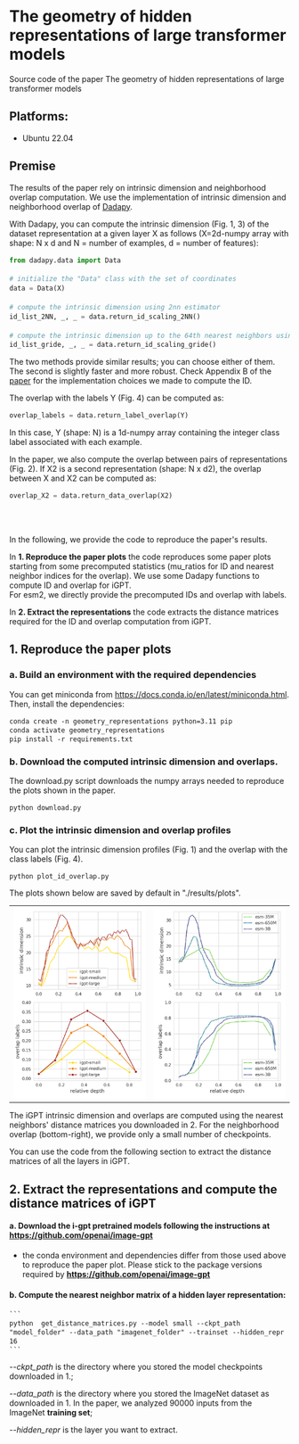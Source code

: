 # The geometry of hidden representations of large transformer models

Source code of the paper  The geometry of hidden representations of large transformer models


## Platforms:
- Ubuntu 22.04



## Premise

The results of the paper rely on intrinsic dimension and neighborhood overlap computation.
We use the implementation of intrinsic dimension and neighborhood overlap of [Dadapy](https://github.com/sissa-data-science/DADApy).

With Dadapy, you can compute the intrinsic dimension (Fig. 1, 3) of the dataset representation at a given layer X as follows (X=2d-numpy array with shape: N x d and N = number of examples, d = number of features):

```python
from dadapy.data import Data

# initialize the "Data" class with the set of coordinates
data = Data(X)

# compute the intrinsic dimension using 2nn estimator
id_list_2NN, _, _ = data.return_id_scaling_2NN()

# compute the intrinsic dimension up to the 64th nearest neighbors using Gride
id_list_gride, _, _ = data.return_id_scaling_gride()
```
The two methods provide similar results; you can choose either of them. The second is slightly faster and more robust. 
Check Appendix B of the [paper](https://arxiv.org/pdf/2302.00294.pdf) for the implementation choices we made to compute the ID.


The overlap with the labels Y (Fig. 4) can be computed as:

```python
overlap_labels = data.return_label_overlap(Y)

```
In this case, Y (shape: N) is a 1d-numpy array containing the integer class label associated with each example.

In the paper, we also compute the overlap between pairs of representations (Fig. 2). If X2 is a second representation (shape: N x d2), the overlap between X and X2 can be computed as:

```python
overlap_X2 = data.return_data_overlap(X2)

```
<br>
<br>


In the following, we provide the code to reproduce the paper's results.

In **1. Reproduce the paper plots** the code reproduces some paper plots starting from some precomputed statistics (mu_ratios for ID and nearest neighbor indices for the overlap). We use some Dadapy functions to compute ID and overlap for iGPT.<br>
For esm2, we directly provide the precomputed IDs and overlap with labels.

In **2. Extract the representations** the code extracts the distance matrices required for the ID and overlap computation from iGPT.

## 1. Reproduce the paper plots

### a. Build an environment with the required dependencies

You can get miniconda from https://docs.conda.io/en/latest/miniconda.html. Then, install the dependencies:

```
conda create -n geometry_representations python=3.11 pip
conda activate geometry_representations
pip install -r requirements.txt   
```

### b. Download the computed intrinsic dimension and overlaps. 
The download.py script downloads the numpy arrays needed to reproduce the plots shown in the paper.

```
python download.py 
```

### c. Plot the intrinsic dimension and overlap profiles
You can plot the intrinsic dimension profiles (Fig. 1) and the overlap with the class labels (Fig. 4).

```
python plot_id_overlap.py 
```
The plots shown below are saved by default in "./results/plots".

<table>
  <tr>
    <td><img src=results/plots/igpt_id_ov_labels.png width="250"></td>
    <td><img src=results/plots/esm_id_ov_labels.png width="250"></td>
  </tr>
</table>


The iGPT intrinsic dimension and overlaps are computed using the nearest neighbors' distance matrices you downloaded in 2. For the neighborhood overlap (bottom-right), we provide only a small number of checkpoints.

You can use the code from the following section to extract the distance matrices of all the layers in iGPT.




## 2. Extract the representations and compute the distance matrices of iGPT

#### a. Download the i-gpt pretrained models following the instructions at https://github.com/openai/image-gpt
   - the conda environment and dependencies differ from those used above to reproduce the paper plot. Please stick to the package versions required by **https://github.com/openai/image-gpt**
     
#### b. Compute the nearest neighbor matrix of a hidden layer representation:

    ```
    python  get_distance_matrices.py --model small --ckpt_path "model_folder" --data_path "imagenet_folder" --trainset --hidden_repr 16
    ```
*--ckpt_path* is the directory where you stored the model checkpoints downloaded in 1.;

*--data_path* is the directory where you stored the ImageNet dataset as downloaded in 1. In the paper, we analyzed 90000 inputs from the ImageNet **training set**; 

*--hidden_repr* is the layer you want to extract.








